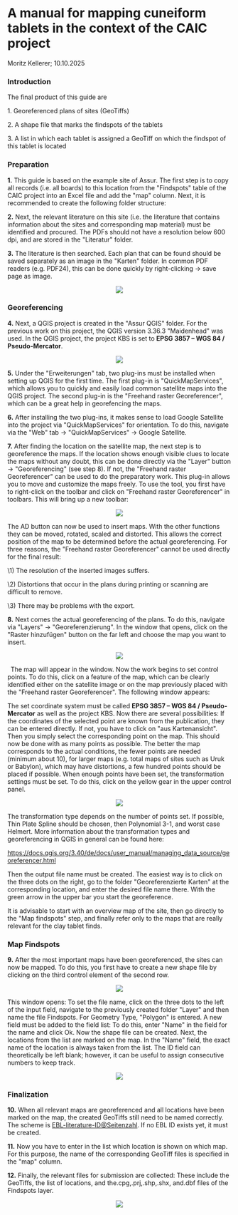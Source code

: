 # **A manual for mapping cuneiform tablets in the context of the CAIC project**

Moritz Kellerer; 10.10.2025

### **Introduction**

The final product of this guide are

1\. Georeferenced plans of sites (GeoTiffs)

2\. A shape file that marks the findspots of the tablets

3\. A list in which each tablet is assigned a GeoTiff on which the findspot of this tablet is located


### **Preparation**

**1.**  This guide is based on the example site of Assur. The first step is to copy all records (i.e. all boards) to this location from the "Findspots" table of the CAIC project into an Excel file and add the "map" column. Next, it is recommended to create the following folder structure:

**2.** Next, the relevant literature on this site (i.e. the literature that contains information about the sites and corresponding map material) must be identified and procured. The PDFs should not have a resolution below 600 dpi, and are stored in the "Literatur" folder.

**3.** The literature is then searched. Each plan that can be found should be saved separately as an image in the "Karten" folder. In common PDF readers (e.g. PDF24), this can be done quickly by right-clicking → save page as image.

<p align="center">
         <img src="images/mappingAbb_1.png">
</p>

### **Georeferencing**

**4.** Next, a QGIS project is created in the "Assur QGIS" folder. For the previous work on this project, the QGIS version 3.36.3 "Maidenhead" was used. In the QGIS project, the project KBS is set to **EPSG 3857 – WGS 84 / Pseudo-Mercator**.

<p align="center">
         <img src="images/mappingAbb_2.png">
</p>

**5.** Under the "Erweiterungen" tab, two plug-ins must be installed when setting up QGIS for the first time. The first plug-in is "QuickMapServices", which allows you to quickly and easily load common satellite maps into the QGIS project. The second plug-in is the "Freehand raster Georeferencer", which can be a great help in georefencing the maps.

**6.** After installing the two plug-ins, it makes sense to load Google Satellite into the project via "QuickMapServices" for orientation. To do this, navigate via the "Web" tab → "QuickMapServices" → Google Satellite.

**7.** After finding the location on the satellite map, the next step is to georeference the maps. If the location shows enough visible clues to locate the maps without any doubt, this can be done directly via the "Layer" button → "Georeferencing" (see step 8). If not, the "Freehand raster Georeferencer" can be used to do the preparatory work. This plug-in allows you to move and customize the maps freely. To use the tool, you first have to right-click on the toolbar and click on "Freehand raster Georeferencer" in toolbars. This will bring up a new toolbar:

<p align="center">
         <img src="images/mappingAbb_3.png">
</p>

The AD button can now be used to insert maps. With the other functions they can be moved, rotated, scaled and distorted. This allows the correct position of the map to be determined before the actual georeferencing. For three reasons, the "Freehand raster Georeferencer" cannot be used directly for the final result:

\1) The resolution of the inserted images suffers\.

\2) Distortions that occur in the plans during printing or scanning are difficult to remove\.

\3) There may be problems with the export\.


**8.** Next comes the actual georeferencing of the plans. To do this, navigate via "Layers" → "Georeferenzierung". In the window that opens, click on the "Raster hinzufügen" button on the far left and choose the map you want to insert.

<p align="center">
         <img src="images/mappingAbb_4.png">
</p>

` `The map will appear in the window. Now the work begins to set control points. To do this, click on a feature of the map, which can be clearly identified either on the satellite image or on the map previously placed with the "Freehand raster Georeferencer". The following window appears:

The set coordinate system must be called **EPSG 3857 – WGS 84 / Pseudo-Mercator** as well as the project KBS. Now there are several possibilities: If the coordinates of the selected point are known from the publication, they can be entered directly. If not, you have to click on "aus Kartenansicht". Then you simply select the corresponding point on the map. This should now be done with as many points as possible. The better the map corresponds to the actual conditions, the fewer points are needed (minimum about 10), for larger maps (e.g. total maps of sites such as Uruk or Babylon), which may have distortions, a few hundred points should be placed if possible. When enough points have been set, the transformation settings must be set. To do this, click on the yellow gear in the upper control panel.

<p align="center">
         <img src="images/mappingAbb_5.png">
</p>

The transformation type depends on the number of points set. If possible, Thin Plate Spline should be chosen, then Polynomial 3-1, and worst case Helmert. More information about the transformation types and georeferencing in QGIS in general can be found here:

<https://docs.qgis.org/3.40/de/docs/user_manual/managing_data_source/georeferencer.html>

Then the output file name must be created. The easiest way is to click on the three dots on the right, go to the folder "Georeferenzierte Karten" at the corresponding location, and enter the desired file name there. With the green arrow in the upper bar you start the georeference.

It is advisable to start with an overview map of the site, then go directly to the "Map findspots" step, and finally refer only to the maps that are really relevant for the clay tablet finds.

### **Map Findspots**

**9.** After the most important maps have been georeferenced, the sites can now be mapped. To do this, you first have to create a new shape file by clicking on the third control element of the second row.

<p align="center">
         <img src="images/mappingAbb_6.png">
</p>

This window opens: To set the file name, click on the three dots to the left of the input field, navigate to the previously created folder "Layer" and then name the file Findspots. For Geometry Type, "Polygon" is entered. A new field must be added to the field list: To do this, enter "Name" in the field for the name and click Ok. Now the shape file can be created. Next, the locations from the list are marked on the map. In the "Name" field, the exact name of the location is always taken from the list. The ID field can theoretically be left blank; however, it can be useful to assign consecutive numbers to keep track.

<p align="center">
         <img src="images/mappingAbb_7.png">
</p>


### **Finalization**

**10.** When all relevant maps are georeferenced and all locations have been marked on the map, the created GeoTiffs still need to be named correctly. The scheme is <EBL-literature-ID@Seitenzahl>. If no EBL ID exists yet, it must be created.

**11.** Now you have to enter in the list which location is shown on which map. For this purpose, the name of the corresponding GeoTiff files is specified in the "map" column.

**12.** Finally, the relevant files for submission are collected: These include the GeoTiffs, the list of locations, and the.cpg,.prj,.shp,.shx, and.dbf files of the Findspots layer.


<p align="center">
         <img src="images/mappingAbb_8.png">
</p>

